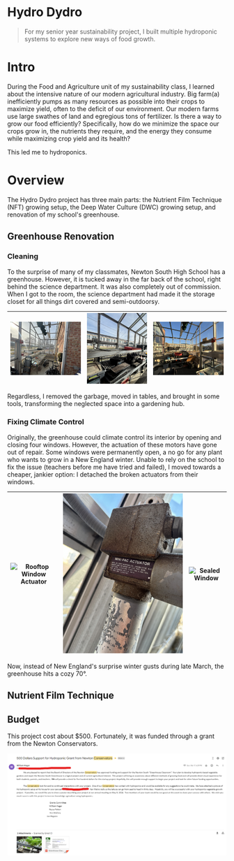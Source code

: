 # Hydro Dydro

> For my senior year sustainability project, I built multiple hydroponic systems to explore new ways of food growth.

# Intro
During the Food and Agriculture unit of my sustainability class, I learned about the intensive nature of our modern agricultural industry. Big farm(a) inefficiently pumps as many resources as possible into their crops to maximize yield, often to the deficit of our environment. Our modern farms use large swathes of land and egregious tons of fertilizer. Is there a way to grow our food efficiently? Specifically, how do we minimize the space our crops grow in, the nutrients they require, and the energy they consume while maximizing crop yield and its health?

This led me to hydroponics.

# Overview
The Hydro Dydro project has three main parts: the Nutrient Film Technique (NFT) growing setup, the Deep Water Culture (DWC) growing setup, and renovation of my school's greenhouse.

## Greenhouse Renovation

### Cleaning
To the surprise of many of my classmates, Newton South High School has a greenhouse. However, it is tucked away in the far back of the school, right behind the science department. It was also completely out of commission. When I got to the room, the science department had made it the storage closet for all things dirt covered and semi-outdoorsy.

| ![Messy Greenhouse One](../media/hydro-dydro/messy-greenhouse-1.JPG) | ![Messy Greenhouse Two](../media/hydro-dydro/messy-greenhouse-2.JPG) | ![Messy Greenhouse Three](../media/hydro-dydro/messy-greenhouse-3.JPG) |
| - | - | - |

Regardless, I removed the garbage, moved in tables, and brought in some tools, transforming the neglected space into a gardening hub.

### Fixing Climate Control
Originally, the greenhouse could climate control its interior by opening and closing four windows. However, the actuation of these motors have gone out of repair. Some windows were permanently open, a no go for any plant who wants to grow in a New England winter. Unable to rely on the school to fix the issue (teachers before me have tried and failed), I moved towards a cheaper, jankier option: I detached the broken actuators from their windows.

| ![Rooftop Window Actuator](../media/hydro-dydro/rooftop-window.png) | ![Broken Actuator](../media/hydro-dydro/window-actuator.JPG) | ![Sealed Window](../media/hydro-dydro/sealing-window.JPG) |
| - | - | - |

Now, instead of New England's surprise winter gusts during late March, the greenhouse hits a cozy 70°.

## Nutrient Film Technique


## Budget
This project cost about $500. Fortunately, it was funded through a grant from the Newton Conservators.

![Grant award](../media/hydro-dydro/grant-award.png)